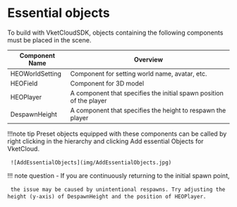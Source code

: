 # Essential objects

To build with VketCloudSDK, objects containing the following components must be placed in the scene.
  
| Component Name | Overview |
| ---- | ---- |
| HEOWorldSetting | Component for setting world name, avatar, etc. |
| HEOField | Component for 3D model |
| HEOPlayer | A component that specifies the initial spawn position of the player |
| DespawnHeight | A component that specifies the height to respawn the player |

!!!note tip
     Preset objects equipped with these components can be called by right clicking in the hierarchy and clicking Add essential Objects for VketCloud.

     ![AddEssentialObjects](img/AddEssentialObjects.jpg)
  
!!! note question
     - If you are continuously returning to the initial spawn point,

     the issue may be caused by unintentional respawns. Try adjusting the height (y-axis) of DespawnHeight and the position of HEOPlayer.